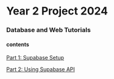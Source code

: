 # Year 2 Project 2024

### Database and Web Tutorials

#### contents

[Part 1: Supabase Setup](1.Database_Setup_Supabase.md)

[Part 2: Using Supabase API](2.Using_The_Supabase_API.md)



